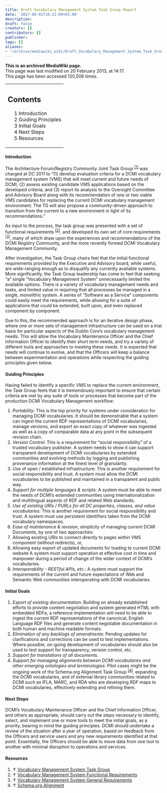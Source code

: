 ```yaml
---
title: Draft Vocabulary Management System Task Group Report
date: '2017-09-01T16:21:09+01:00'
description: 
draft: false
creators: []
contributors: []
publisher: 
tags: []
aliases:
- "/archive/mediawiki_wiki/Draft_Vocabulary_Management_System_Task_Group_Report.html"
---
```


 **This is an archived MediaWiki page.**  
This page was last modified on 20 February 2013, at 14:17.  
This page has been accessed 120,506 times.

<table id="toc" class="toc">
  <tr>
    <td>
      <div id="toctitle">
        <h2>Contents</h2>
      </div>
      <ul>
        <li class="toclevel-1 tocsection-1"><a href="#Introduction"><span class="tocnumber">1</span> <span class="toctext">Introduction</span></a></li>
        <li class="toclevel-1 tocsection-2"><a href="#Guiding_Principles"><span class="tocnumber">2</span> <span class="toctext">Guiding Principles</span></a></li>
        <li class="toclevel-1 tocsection-3"><a href="#Initial_Goals"><span class="tocnumber">3</span> <span class="toctext">Initial Goals</span></a></li>
        <li class="toclevel-1 tocsection-4"><a href="#Next_Steps"><span class="tocnumber">4</span> <span class="toctext">Next Steps</span></a></li>
        <li class="toclevel-1 tocsection-5"><a href="#Resources"><span class="tocnumber">5</span> <span class="toctext">Resources</span></a></li>
      </ul>
    </td>
  </tr>
</table>

#### Introduction 

The Architecture Forum/Registry Community Joint Task Group <sup id="cite_ref-task_group_0-0" class="reference"><a href="#cite_note-task_group-0">[1]</a></sup> was charged at DC 2011 to “(1) develop evaluation criteria for a DCMI vocabulary management system (VMS) that will meet current and future needs of DCMI; (2) assess existing candidate VMS applications based on the developed criteria; and (3) report its analysis to the Oversight Committee and Advisory Board along with its recommendation of one or two viable VMS candidates for replacing the current DCMI vocabulary management environment. The TG will also propose a community-driven approach to transition from the current to a new environment in light of its recommendations.”

As input to the process, the task group was presented with a set of functional requirements <sup id="cite_ref-functional_1-0" class="reference"><a href="#cite_note-functional-1">[2]</a></sup>, and developed its own set of core requirements <sup id="cite_ref-general_2-0" class="reference"><a href="#cite_note-general-2">[3]</a></sup>, many of which draw upon the experiences and recommendations of the DCMI Registry Community, and the more recently formed DCMI Vocabulary Management Community.

After investigation, the Task Group chairs feel that the initial functional requirements provided by the Executive and Advisory board, while useful, are wide-ranging enough as to disqualify any currently available systems. More significantly, the Task Group leadership has come to feel that seeking “a” single “Vocabulary Management System” unnecessarily limited the available options. There is a variety of vocabulary management needs and tasks, and limited value in requiring that all processes be managed in a single, monolithic system. A series of “Software as a Service” components could easily meet the requirements, while allowing for a suite of applications that could be extended, built upon, and even replaced component by component.

Due to this, the recommended approach is for an iterative design phase, where one or more sets of management infrastructure can be used on a trial basis for particular aspects of the Dublin Core’s vocabulary management needs. This will allow the Vocabulary Maintenance Officer and the Chief Information Officer to identify their short term needs, and try a variety of different tools and approaches to meeting these needs. It is expected that needs will continue to evolve, and that the Officers will keep a balance between experimentation and operations while respecting the guiding principles given below.

#### Guiding Principles 

Having failed to identify a specific VMS to replace the current environment, the Task Group feels that it is tremendously important to ensure that certain criteria are met by any suite of tools or processes that become part of the production DCMI Vocabulary Management workflow:

1. _Portability:_ This is the top priority for systems under consideration for managing DCMI vocabularies. It should be demonstrable that a system can ingest the current RDF representations of DCMI vocabularies, manage versions, and export an exact copy of whatever was ingested as well as a copy of comparable data at any point in the subsequent revision chain.
2. _Version Control:_ This is a requirement for “social responsibility” of a trusted vocabulary publisher. A system needs to show it can support transparent development of DCMI vocabularies by extended communities and evolving methods by logging and publishing provenance information at the finest level of granularity. 
3. Use of open / established infrastructure: This is another requirement for social responsibility and trust. A system must allow the DCMI vocabularies to be published and maintained in a transparent and public way.
4. _Support for multiple languages & scripts:_ A system must be able to meet the needs of DCMI’s extended communities using internationalization and multilingual aspects of RDF and related Web standards.
5. _Use of existing URIs / PURLs for all DC properties, classes, and value vocabularies:_ This is another requirement for social responsibility and trust. A system must use persistent identifiers taken from the DCMI vocabulary namespaces.
6. _Ease of maintenance & revision_, simplicity of managing current DCMI Documents, by one of two approaches:
  1. Allowing existing URIs to connect directly to pages within VMS component (without redirects), or, 
  2. Allowing easy export of updated documents for loading to current DCMI website 
A system must support operation at effective cost in time and manpower during a period of change of the wider context of DCMI’s vocabularies.
7. _Interoperability - RESTful APIs, etc._: A system must support the requirements of the current and future expectations of Web and Semantic Web communities interoperating with DCMI vocabularies.

#### Initial Goals 

1. _Export of existing documentation_: Building on already established efforts to provide content negotiation and system generated HTML with embedded RDFa, a reference implementation will need to be able to ingest the current RDF representations of the canonical, English Language RDF files and generate content negotiable documentation in both human and machine readable formats.
2. _Elimination of any backlogs of amendments_: Pending updates for clarifications and corrections can be used to test implementations. Where possible, on-going development of vocabularies should also be used to test support for transparency, version control, etc. 
3. _Support for translations of all documents._
4. _Support for managing alignments between DCMI vocabularies and other emerging ontologies and terminologies:_ Pilot cases might be the ongoing work of the Schema.org Alignment Task Group <sup id="cite_ref-schemaorg_3-0" class="reference"><a href="#cite_note-schemaorg-3">[4]</a></sup>, expanding the DCMI vocabularies, and of external library communities related to DCMI such as IFLA, MARC, and RDA who are developing RDF maps to DCMI vocabularies, effectively extending and refining them.

#### Next Steps 

DCMI’s Vocabulary Maintenance Officer and the Chief Information Officer, and others as appropriate, should carry out the steps necessary to identify, select, and implement one or more tools to meet the initial goals, as a priority, bearing in mind the guiding principles. DCMI should undertake a review of the situation after a year of operation, based on feedback from the Officers and service users and any new requirements identified at that point. Essentially, the Officers should be able to move data from one tool to another with minimal disruption to operations and services.

#### Resources 

1. ↑ [Vocabulary Management System Task Group](/archive/mediawiki_wiki/Vocabulary_Management_System_Task_Group "Vocabulary Management System Task Group")
2. ↑ [Vocabulary Management System Functional Requirements](/archive/mediawiki_wiki/Vocabulary_Management_System_Functional_Requirements "Vocabulary Management System Functional Requirements")
3. ↑ [Vocabulary Management System General Requirements](/archive/mediawiki_wiki/Vocabulary_Management_System_General_Requirements "Vocabulary Management System General Requirements")
4. ↑ [Schema.org Alignment](/archive/mediawiki_wiki/Schema.org_Alignment "Schema.org Alignment")

